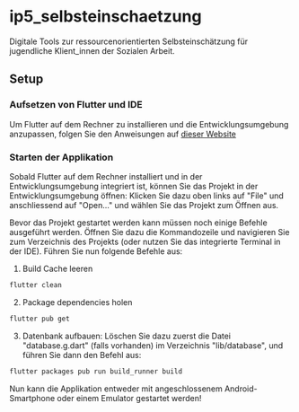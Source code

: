 # ip5_selbsteinschaetzung

Digitale Tools zur ressourcenorientierten Selbsteinschätzung für jugendliche Klient_innen der Sozialen Arbeit.

## Setup

### Aufsetzen von Flutter und IDE

Um Flutter auf dem Rechner zu installieren und die Entwicklungsumgebung anzupassen, folgen Sie den Anweisungen auf [dieser Website](https://flutter.dev/docs/get-started/install)

### Starten der Applikation

Sobald Flutter auf dem Rechner installiert und in der Entwicklungsumgebung integriert ist, können Sie das Projekt in der Entwicklungsumgebung öffnen:
Klicken Sie dazu oben links auf "File" und anschliessend auf "Open..." und wählen Sie das Projekt zum Öffnen aus.

Bevor das Projekt gestartet werden kann müssen noch einige Befehle ausgeführt werden.
Öffnen Sie dazu die Kommandozeile und navigieren Sie zum Verzeichnis des Projekts (oder nutzen Sie das integrierte Terminal in der IDE).
Führen Sie nun folgende Befehle aus:

1. Build Cache leeren
```bash
flutter clean
```

2. Package dependencies holen
```bash
flutter pub get
```

3. Datenbank aufbauen:
Löschen Sie dazu zuerst die Datei "database.g.dart" (falls vorhanden) im Verzeichnis "lib/database", und führen Sie dann den Befehl aus:
```bash
flutter packages pub run build_runner build
```

Nun kann die Applikation entweder mit angeschlossenem Android-Smartphone oder einem Emulator gestartet werden!